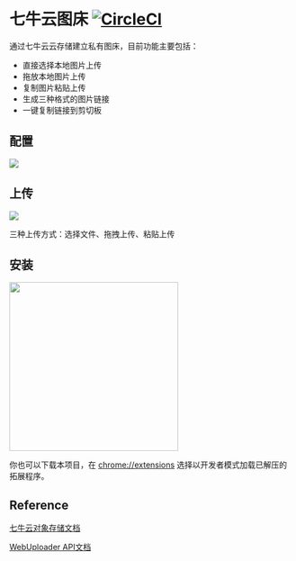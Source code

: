 # 七牛云图床 [![CircleCI](https://circleci.com/gh/neal1991/image-host/tree/master.svg?style=svg)](https://circleci.com/gh/neal1991/image-host/tree/master)

通过七牛云云存储建立私有图床，目前功能主要包括：
* 直接选择本地图片上传
* 拖放本地图片上传
* 复制图片粘贴上传
* 生成三种格式的图片链接
* 一键复制链接到剪切板

## 配置
![](http://mzzeast.shumsg.cn/FlgkICkL-2lNw8MlDpY2lyq5T38p)

## 上传
![](http://mzzeast.shumsg.cn/FjAbiKaTjbNaxTXHJoLM7s0Vj3S8)

三种上传方式：选择文件、拖拽上传、粘贴上传

## 安装
<a href="https://chrome.google.com/webstore/detail/%E4%B8%83%E7%89%9B%E4%BA%91%E5%9B%BE%E5%BA%8A/fmpbbmjlniogoldpglopponaibclkjdg/reviews" target="_blank">
	<img width="300px" src="http://ww3.sinaimg.cn/large/5fd37818jw1eq7bx4bc4ej20c0038mx9.jpg">
</a>

你也可以下载本项目，在 <chrome://extensions> 选择以开发者模式加载已解压的拓展程序。

## Reference
[七牛云对象存储文档](https://developer.qiniu.com/kodo)

[WebUploader API文档](http://fex.baidu.com/webuploader/doc/index.html)
